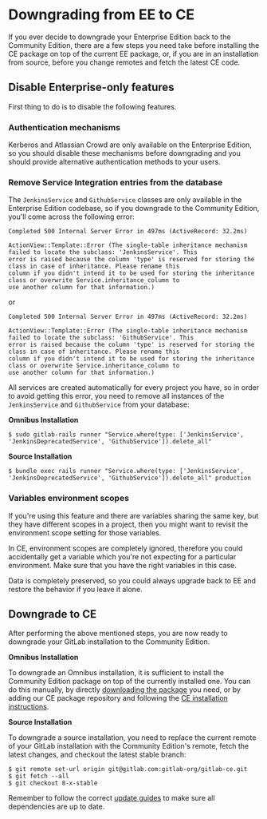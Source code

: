 # Downgrading from EE to CE

If you ever decide to downgrade your Enterprise Edition back to the Community
Edition, there are a few steps you need take before installing the CE package
on top of the current EE package, or, if you are in an installation from source,
before you change remotes and fetch the latest CE code.

## Disable Enterprise-only features

First thing to do is to disable the following features.

### Authentication mechanisms

Kerberos and Atlassian Crowd are only available on the Enterprise Edition, so
you should disable these mechanisms before downgrading and you should provide
alternative authentication methods to your users.

### Remove Service Integration entries from the database

The `JenkinsService` and `GithubService` classes are only available in the Enterprise Edition codebase,
so if you downgrade to the Community Edition, you'll come across the following
error:

```
Completed 500 Internal Server Error in 497ms (ActiveRecord: 32.2ms)

ActionView::Template::Error (The single-table inheritance mechanism failed to locate the subclass: 'JenkinsService'. This
error is raised because the column 'type' is reserved for storing the class in case of inheritance. Please rename this
column if you didn't intend it to be used for storing the inheritance class or overwrite Service.inheritance_column to
use another column for that information.)
```

or

```
Completed 500 Internal Server Error in 497ms (ActiveRecord: 32.2ms)

ActionView::Template::Error (The single-table inheritance mechanism failed to locate the subclass: 'GithubService'. This
error is raised because the column 'type' is reserved for storing the class in case of inheritance. Please rename this
column if you didn't intend it to be used for storing the inheritance class or overwrite Service.inheritance_column to
use another column for that information.)
```

All services are created automatically for every project you have, so in order
to avoid getting this error, you need to remove all instances of the
`JenkinsService` and `GithubService` from your database:

**Omnibus Installation**

```
$ sudo gitlab-rails runner "Service.where(type: ['JenkinsService', 'JenkinsDeprecatedService', 'GithubService']).delete_all"
```

**Source Installation**

```
$ bundle exec rails runner "Service.where(type: ['JenkinsService', 'JenkinsDeprecatedService', 'GithubService']).delete_all" production
```

### Variables environment scopes

If you're using this feature and there are variables sharing the same
key, but they have different scopes in a project, then you might want to
revisit the environment scope setting for those variables.

In CE, environment scopes are completely ignored, therefore you could
accidentally get a variable which you're not expecting for a particular
environment. Make sure that you have the right variables in this case.

Data is completely preserved, so you could always upgrade back to EE and
restore the behavior if you leave it alone.

## Downgrade to CE

After performing the above mentioned steps, you are now ready to downgrade your
GitLab installation to the Community Edition.

**Omnibus Installation**

To downgrade an Omnibus installation, it is sufficient to install the Community
Edition package on top of the currently installed one. You can do this manually,
by directly [downloading the package](https://packages.gitlab.com/gitlab/gitlab-ce)
you need, or by adding our CE package repository and following the
[CE installation instructions](https://about.gitlab.com/install/?version=ce).

**Source Installation**

To downgrade a source installation, you need to replace the current remote of
your GitLab installation with the Community Edition's remote, fetch the latest
changes, and checkout the latest stable branch:

```
$ git remote set-url origin git@gitlab.com:gitlab-org/gitlab-ce.git
$ git fetch --all
$ git checkout 8-x-stable
```

Remember to follow the correct [update guides](../update/README.md) to make
sure all dependencies are up to date.
